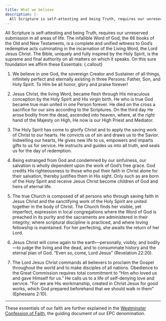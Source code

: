 ```yaml
---
title: What we believe
description: |-
  All Scripture is self-attesting and being Truth, requires our unreserved submission in all areas of life. The infallible Word of God, the 66 books of the Old and New Testaments, is a complete and unified witness to God's redemptive acts culminating in the incarnation of the Living Word, the Lord Jesus Christ. The Bible, uniquely and fully inspired by the Holy Spirit, is the supreme and final authority on all matters on which it speaks.
---
```


All Scripture is self-attesting and being Truth, requires our unreserved submission in all areas of life. The infallible Word of God, the 66 books of the Old and New Testaments, is a complete and unified witness to God’s redemptive acts culminating in the incarnation of the Living Word, the Lord Jesus Christ. The Bible, uniquely and fully inspired by the Holy Spirit, is the supreme and final authority on all matters on which it speaks. On this sure foundation we affirm these Essentials:
{.callout}

1. We believe in one God, the sovereign Creator and Sustainer of all things, infinitely perfect and eternally existing in three Persons: Father, Son, and Holy Spirit. To Him be all honor, glory and praise forever!

2. Jesus Christ, the living Word, became flesh through His miraculous conception by the Holy Spirit and His virgin birth. He who is true God became true man united in one Person forever. He died on the cross a sacrifice for our sins according to the Scriptures. On the third day He arose bodily from the dead, ascended into heaven, where, at the right hand of the Majesty on High, He now is our High Priest and Mediator.

3. The Holy Spirit has come to glorify Christ and to apply the saving work of Christ to our hearts. He convicts us of sin and draws us to the Savior. Indwelling our hearts, He gives new life to us, empowers and imparts gifts to us for service. He instructs and guides us into all truth, and seals us for the day of redemption.

4. Being estranged from God and condemned by our sinfulness, our salvation is wholly dependent upon the work of God’s free grace. God credits His righteousness to those who put their faith in Christ alone for their salvation, thereby justifies them in His sight. Only such as are born of the Holy Spirit and receive Jesus Christ become children of God and heirs of eternal life.

5. The true Church is composed of all persons who through saving faith in Jesus Christ and the sanctifying work of the Holy Spirit are united together in the body of Christ. The Church finds her visible, yet imperfect, expression in local congregations where the Word of God is preached in its purity and the sacraments are administered in their integrity; where scriptural discipline is practiced, and where loving fellowship is maintained. For her perfecting, she awaits the return of her Lord.

6. Jesus Christ will come again to the earth—personally, visibly, and bodily—to judge the living and the dead, and to consummate history and the eternal plan of God. “Even so, come, Lord Jesus” (Revelation 22:20).

7. The Lord Jesus Christ commands all believers to proclaim the Gospel throughout the world and to make disciples of all nations. Obedience to the Great Commission requires total commitment to “Him who loved us and gave Himself for us.” He calls us to a life of self-denying love and service. “For we are His workmanship, created in Christ Jesus for good works, which God prepared beforehand that we should walk in them” (Ephesians 2:10).

---

These essentials of our faith are further explained in the [Westminster Confession of Faith](https://epc.org/wp-content/uploads/Files/1-Who-We-Are/B-About-The-EPC/WCF-ModernEnglish.pdf), the guiding document of our EPC denomination.
